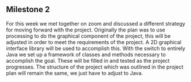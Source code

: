 ## Milestone 2

For this week we met together on zoom and discussed a different strategy for moving forward with the project. Originally the plan was to use processing to do the graphical component of the project, this will be adjusted in order to meet the requirements of the project. A 2D graphical interface library will be used to accomplish this. With the switch to entirely Java we set up a framework of classes and methods necessary to accomplish the goal. These will be filled in and tested as the project progresses. The structure of the project which was outlined in the project plan will remain the same, we just have to adjust to Java.
